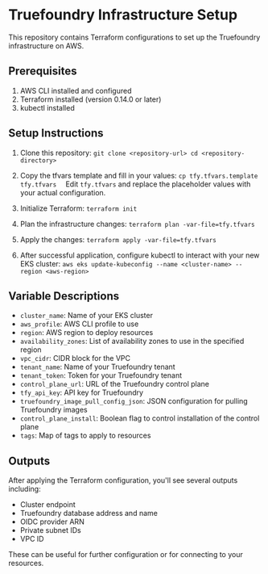 # Truefoundry Infrastructure Setup

This repository contains Terraform configurations to set up the Truefoundry infrastructure on AWS.

## Prerequisites

1. AWS CLI installed and configured
2. Terraform installed (version 0.14.0 or later)
3. kubectl installed

## Setup Instructions

1. Clone this repository:   ```
   git clone <repository-url>
   cd <repository-directory>   ```

2. Copy the tfvars template and fill in your values:   ```
   cp tfy.tfvars.template tfy.tfvars   ```
   Edit `tfy.tfvars` and replace the placeholder values with your actual configuration.

3. Initialize Terraform:   ```
   terraform init   ```

4. Plan the infrastructure changes:   ```
   terraform plan -var-file=tfy.tfvars   ```

5. Apply the changes:   ```
   terraform apply -var-file=tfy.tfvars   ```

6. After successful application, configure kubectl to interact with your new EKS cluster:   ```
   aws eks update-kubeconfig --name <cluster-name> --region <aws-region>   ```

## Variable Descriptions

- `cluster_name`: Name of your EKS cluster
- `aws_profile`: AWS CLI profile to use
- `region`: AWS region to deploy resources
- `availability_zones`: List of availability zones to use in the specified region
- `vpc_cidr`: CIDR block for the VPC
- `tenant_name`: Name of your Truefoundry tenant
- `tenant_token`: Token for your Truefoundry tenant
- `control_plane_url`: URL of the Truefoundry control plane
- `tfy_api_key`: API key for Truefoundry
- `truefoundry_image_pull_config_json`: JSON configuration for pulling Truefoundry images
- `control_plane_install`: Boolean flag to control installation of the control plane
- `tags`: Map of tags to apply to resources

## Outputs

After applying the Terraform configuration, you'll see several outputs including:

- Cluster endpoint
- Truefoundry database address and name
- OIDC provider ARN
- Private subnet IDs
- VPC ID

These can be useful for further configuration or for connecting to your resources.
